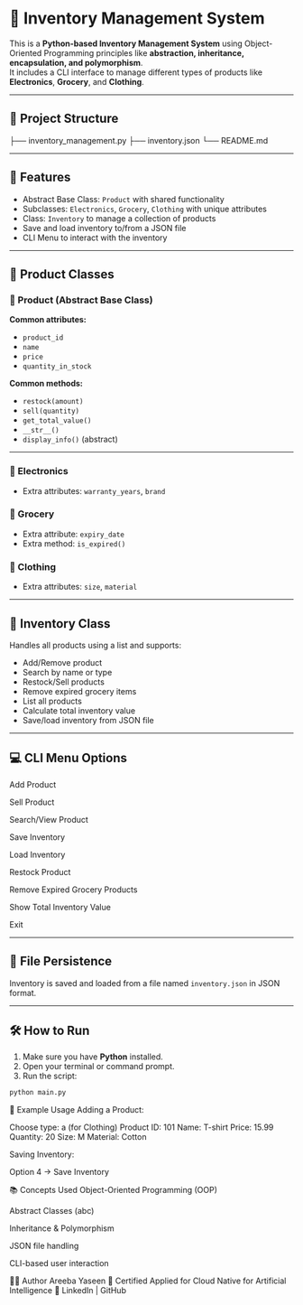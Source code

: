 # 🛒 Inventory Management System

This is a **Python-based Inventory Management System** using Object-Oriented Programming principles like **abstraction, inheritance, encapsulation, and polymorphism**.  
It includes a CLI interface to manage different types of products like **Electronics**, **Grocery**, and **Clothing**.

---

## 📁 Project Structure

├── inventory_management.py
├── inventory.json
└── README.md


---

## 📌 Features

- Abstract Base Class: `Product` with shared functionality  
- Subclasses: `Electronics`, `Grocery`, `Clothing` with unique attributes  
- Class: `Inventory` to manage a collection of products  
- Save and load inventory to/from a JSON file  
- CLI Menu to interact with the inventory  

---

## 🧱 Product Classes

### 🔹 Product (Abstract Base Class)

**Common attributes:**
- `product_id`
- `name`
- `price`
- `quantity_in_stock`

**Common methods:**
- `restock(amount)`
- `sell(quantity)`
- `get_total_value()`
- `__str__()`
- `display_info()` (abstract)

---

### 🔹 Electronics

- Extra attributes: `warranty_years`, `brand`

### 🔹 Grocery

- Extra attribute: `expiry_date`  
- Extra method: `is_expired()`

### 🔹 Clothing

- Extra attributes: `size`, `material`

---

## 🏪 Inventory Class

Handles all products using a list and supports:

- Add/Remove product  
- Search by name or type  
- Restock/Sell products  
- Remove expired grocery items  
- List all products  
- Calculate total inventory value  
- Save/load inventory from JSON file  

---

## 💻 CLI Menu Options

Add Product

Sell Product

Search/View Product

Save Inventory

Load Inventory

Restock Product

Remove Expired Grocery Products

Show Total Inventory Value

Exit


---

## 💾 File Persistence

Inventory is saved and loaded from a file named `inventory.json` in JSON format.

---

## 🛠 How to Run

1. Make sure you have **Python** installed.  
2. Open your terminal or command prompt.  
3. Run the script:

```bash
python main.py
```
📎 Example Usage
Adding a Product:

Choose type: a (for Clothing)
Product ID: 101
Name: T-shirt
Price: 15.99
Quantity: 20
Size: M
Material: Cotton

Saving Inventory:

Option 4 → Save Inventory

📚 Concepts Used
Object-Oriented Programming (OOP)

Abstract Classes (abc)

Inheritance & Polymorphism

JSON file handling

CLI-based user interaction

👩‍💻 Author
Areeba Yaseen
📍 Certified Applied for Cloud Native for Artificial Intelligence
🔗 LinkedIn | GitHub

